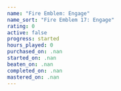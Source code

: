 ```yaml
---
name: "Fire Emblem: Engage"
name_sort: "Fire Emblem 17: Engage"
rating: 0
active: false
progress: started
hours_played: 0
purchased_on: .nan
started_on: .nan
beaten_on: .nan
completed_on: .nan
mastered_on: .nan
---
```

